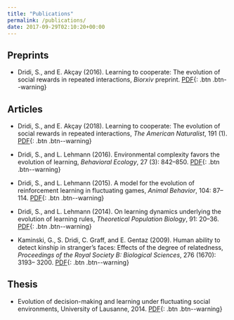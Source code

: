 ```yaml
---
title: "Publications"
permalink: /publications/
date: 2017-09-29T02:10:20+00:00
---
```


## Preprints

- Dridi, S., and E. Akçay (2016). Learning to cooperate: The evolution of social rewards in repeated interactions, *Biorxiv* preprint. [PDF](/assets/articles/Dridi16.pdf){: .btn .btn--warning}

## Articles


- Dridi, S., and E. Akçay (2018). Learning to cooperate: The evolution of social rewards in repeated interactions, *The American Naturalist*, 191 (1). [PDF](/assets/articles/Dridi17.pdf){: .btn .btn--warning}

- Dridi, S., and L. Lehmann (2016). Environmental complexity favors the evolution of learning, *Behavioral Ecology*, 27 (3): 842–850. [PDF](/assets/articles/Dridi15b.pdf){: .btn .btn--warning}

- Dridi, S., and L. Lehmann (2015). A model for the evolution of reinforcement learning in fluctuating games, *Animal Behavior*, 104: 87–114. [PDF](/assets/articles/Dridi15.pdf){: .btn .btn--warning}

- Dridi, S., and L. Lehmann (2014). On learning dynamics underlying the evolution of learning rules, *Theoretical Population Biology*, 91: 20–36. [PDF](/assets/articles/Dridi14.pdf){: .btn .btn--warning}

- Kaminski, G., S. Dridi, C. Graff, and E. Gentaz (2009). Human ability to detect kinship in stranger’s faces: Effects of the degree of relatedness, *Proceedings of the Royal Society B: Biological Sciences*, 276 (1670): 3193– 3200. [PDF](/assets/articles/Kaminski09.pdf){: .btn .btn--warning}

## Thesis

- Evolution of decision-making and learning under fluctuating social environments, University of Lausanne, 2014. [PDF](/assets/articles/DridiThesis.pdf){: .btn .btn--warning}
